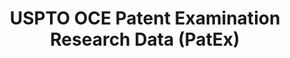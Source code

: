 ---
layout: default
bigquery: https://console.cloud.google.com/bigquery?p=patents-public-data&d=uspto_oce_pair&page=dataset
citation: 'Graham, S. Marco, A., and Miller, A. (2015). “The USPTO Patent Examination
  Research Dataset: A Window on the Process of Patent Examination.”'
contributors: Graham, S. Marco, A., Miller, A.
cost: None
description: The latest version of PatEx (referred to below as the 2020 release) contains
  detailed information on nearly 11.9 million publicly-viewable provisional and non-provisional
  patent applications to the USPTO and over 4.6 million Patent Cooperation Treaty
  (PCT) applications. It is based on data that OCE downloaded from the Patent Examination
  Data System (PEDS) in April, 2021. The PEDS data are sourced from Public PAIR. The
  first time that OCE used PEDS as the basis of PatEx was for the 2019 release. We
  took the PEDS data and organized it into the familiar PatEx data files, which are
  based on the organization of the Public PAIR portal. The data files include information
  on each application’s characteristics, prosecution history, continuation history,
  claims of foreign priority, patent term adjustment history, publication history,
  and correspondence address information.
documentation: 'For the 2019 and later releases, new technical documentation is available
  https://www.uspto.gov/sites/default/files/documents/PatEx-2019-Technical-Doc.pdf


  A document describing the 2014-2017 data sets is available and can be cited as:
  Graham, Stuart J.H. and Marco, Alan C. and Miller, Richard, The USPTO Patent Examination
  Research Dataset: A Window on the Process of Patent Examination (November 30, 2015).
  Available at SSRN: https://ssrn.com/abstract=2702637.'
last_edit: Mon, 04 Apr 2022 19:06:22 GMT
location: https://www.uspto.gov/ip-policy/economic-research/research-datasets/patent-examination-research-dataset-public-pair
maintained_by: EconomicsData@uspto.gov
related_publications: https://ssrn.com/abstract=29956744, https://ssrn.com/abstract=2702637
schema_fields: '[''foreign_parent_date'', ''status_description'', ''inventor_name_last'',
  ''patent_issue_date'', ''inventor_name_middle'', ''earliest_pgpub_number'', ''uspc_subclass'',
  ''parent_filing_date'', ''disposal_type'', ''child_filing_date'', ''uspc_class'',
  ''parent_country_code'', ''application_number'', ''parent_application_number'',
  ''inventor_address_type'', ''event_code'', ''application_number_pair'', ''foreign_parent_id'',
  ''appl_status_code'', ''inventor_country_name'', ''correspondence_country_name'',
  ''correspondence_country_code'', ''file_location_date'', ''continuation_type'',
  ''filing_date'', ''inventor_region_code'', ''correspondence_name_line_1'', ''event_description'',
  ''file_location'', ''examiner_name_last'', ''small_entity_indicator'', ''patent_number'',
  ''wipo_pub_number'', ''recorded_date'', ''examiner_name_first'', ''correspondence_name_line_2'',
  ''examiner_art_unit'', ''appl_status_date'', ''atty_docket_number'', ''abandon_date'',
  ''parent_country'', ''inventor_rank'', ''application_type'', ''customer_number'',
  ''invention_subject_matter'', ''status_code'', ''inventor_name_first'', ''aia_first_to_file'',
  ''examiner_id'', ''earliest_pgpub_date'', ''correspondence_street_line_1'', ''child_application_number'',
  ''examiner_name_middle'', ''confirm_number'', ''inventor_country_code'', ''correspondence_street_line_2'',
  ''correspondence_city'', ''correspondence_postal_code'', ''correspondence_region_code'',
  ''invention_title'', ''correspondence_region_name'', ''wipo_pub_date'', ''sequence_number'']'
shortname: patex
tags:
- patents
- legal
- history
terms_of_use: 'USPTO’s online databases are not designed or intended to be a source
  for bulk downloads of USPTO data when accessed through the website’s interfaces.
  Individuals, companies, IP addresses, or blocks of IP addresses who, in effect,
  deny or decrease service by generating unusually high numbers of database accesses
  (searches, pages, or hits), whether generated manually or in an automated fashion,
  may be denied access to USPTO servers without notice.


  Bulk data products may be separately obtained from the USPTO, either for free or
  at the cost of dissemination. For details, see information on Electronic Bulk Data
  Products: https://www.uspto.gov/learning-and-resources/electronic-bulk-data-products'
title: USPTO OCE Patent Examination Research Data (PatEx)
uuid: 4342caa7-23af-420c-b2f6-6088f133df6a
---